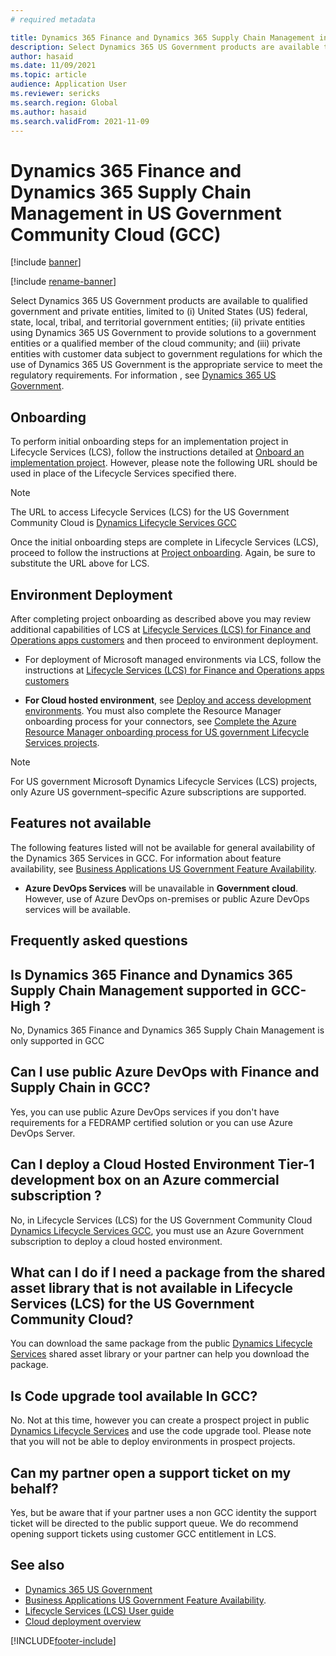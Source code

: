```yaml
---
# required metadata

title: Dynamics 365 Finance and Dynamics 365 Supply Chain Management in US Government Community Cloud (GCC)
description: Select Dynamics 365 US Government products are available to qualified government and private entities, limited to (i) United States (US) federal, state, local, tribal, and territorial government entities; (ii) private entities using Dynamics 365 US Government to provide solutions to a government entities or a qualified member of the cloud community; and (iii) private entities with customer data subject to government regulations for which the use of Dynamics 365 US Government is the appropriate service to meet the regulatory requirements.
author: hasaid
ms.date: 11/09/2021
ms.topic: article
audience: Application User
ms.reviewer: sericks
ms.search.region: Global
ms.author: hasaid
ms.search.validFrom: 2021-11-09
---
```


# Dynamics 365 Finance and Dynamics 365 Supply Chain Management in US Government Community Cloud (GCC)

[!include [banner](../includes/banner.md)]

[!include [rename-banner](~/includes/cc-data-platform-banner.md)]

Select Dynamics 365 US Government products are available to qualified government and private entities, limited to (i) United States (US) federal, state, local, tribal, and territorial government entities; (ii) private entities using Dynamics 365 US Government to provide solutions to a government entities or a qualified member of the cloud community; and (iii) private entities with customer data subject to government regulations for which the use of Dynamics 365 US Government is the appropriate service to meet the regulatory requirements.
For information , see [Dynamics 365 US Government](/power-platform/admin/microsoft-dynamics-365-government).

## Onboarding

To perform initial onboarding steps for an implementation project in Lifecycle Services (LCS), follow the instructions detailed at [Onboard an implementation project](../../../fin-ops-core/fin-ops/imp-lifecycle/onboard.md). However, please note the following URL should be used in place of the Lifecycle Services specified there.

> [!NOTE]
> The URL to access Lifecycle Services (LCS) for the US Government Community Cloud is [Dynamics Lifecycle Services GCC](https://gov.lcs.microsoftdynamics.us)

Once the initial onboarding steps are complete in Lifecycle Services (LCS), proceed to follow the instructions at [Project onboarding](../lifecycle-services/project-onboarding.md). Again, be sure to substitute the URL above for LCS.

## Environment Deployment

After completing project onboarding as described above you may review additional capabilities of LCS at [Lifecycle Services (LCS) for Finance and Operations apps customers](../../../fin-ops-core/dev-itpro/lifecycle-services/lcs-works-lcs.md) and then proceed to environment deployment. 

- For deployment of Microsoft managed environments via LCS, follow the instructions at [Lifecycle Services (LCS) for Finance and Operations apps customers](../../../fin-ops-core/dev-itpro/lifecycle-services/lcs-works-lcs.md#new-deployment-experience)  

- **For Cloud hosted environment**, see [Deploy and access development environments](../../../fin-ops-core/dev-itpro/dev-tools/access-instances.md). You must also complete the Resource Manager onboarding process for your connectors, see [Complete the Azure Resource Manager onboarding process for US government Lifecycle Services projects](arm-onbarding-us-goverment.md).

> [!NOTE]
> For US government Microsoft Dynamics Lifecycle Services (LCS) projects, only Azure US government–specific Azure subscriptions are supported.
  
## Features not available

The following features listed will not be available for general availability of the Dynamics 365 Services in GCC. For information about feature availability, see [Business Applications US Government Feature Availability](https://aka.ms/BAPFunctionalParity).

-   **Azure DevOps Services** will be unavailable in **Government cloud**. However, use of Azure DevOps on-premises or public Azure DevOps services will be available.


## Frequently asked questions

## Is Dynamics 365 Finance and Dynamics 365 Supply Chain Management supported in GCC-High ?
No, Dynamics 365 Finance and Dynamics 365 Supply Chain Management is only supported in GCC

## Can I use public Azure DevOps with Finance and Supply Chain in GCC?
Yes, you can use public Azure DevOps services if you don't have requirements for a FEDRAMP certified solution or you can use Azure DevOps Server.


## Can I deploy a Cloud Hosted Environment Tier-1 development box on an Azure commercial subscription ?
No, in Lifecycle Services (LCS) for the US Government Community Cloud [Dynamics Lifecycle Services GCC](https://gov.lcs.microsoftdynamics.us), you must use an Azure Government subscription to deploy a cloud hosted environment.

## What can I do if I need a package from the shared asset library that is not available in Lifecycle Services (LCS) for the US Government Community Cloud?
You can download the same package from the public [Dynamics Lifecycle Services](https://lcs.dynamics.com) shared asset library or your partner can help you download the package.

## Is Code upgrade tool available In GCC?
No. Not at this time, however you can create a prospect project in public [Dynamics Lifecycle Services](https://lcs.dynamics.com) and use the code upgrade tool. Please note that you will not be able to deploy environments in prospect projects. 

## Can my partner open a support ticket on my behalf?
Yes, but be aware that if your partner uses a non GCC identity the support ticket will be directed to the public support queue. We do recommend opening support tickets using customer GCC entitlement in LCS.


## See also

- 	[Dynamics 365 US Government](/power-platform/admin/microsoft-dynamics-365-government)
- 	[Business Applications US Government Feature Availability](https://aka.ms/BAPFunctionalParity).
- 	[Lifecycle Services (LCS) User guide](../../../fin-ops-core/dev-itpro/lifecycle-services/lcs-user-guide.md)  
-  [Cloud deployment overview](../../../fin-ops-core/dev-itpro/deployment/cloud-deployment-overview.md)



[!INCLUDE[footer-include](../../../includes/footer-banner.md)]
